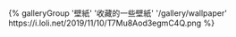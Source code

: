 <div class="gallery-group-main">
{% galleryGroup '壁紙' '收藏的一些壁紙' '/gallery/wallpaper' https://i.loli.net/2019/11/10/T7Mu8Aod3egmC4Q.png %}
</div>